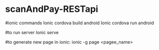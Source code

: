 # scanAndPay-RESTapi

#ionic commands
Ionic cordova build android
Ionic cordova run android

#to run server
Ionic serve

#to generate new page in ionic:
ionic -g page <pagee_name>
